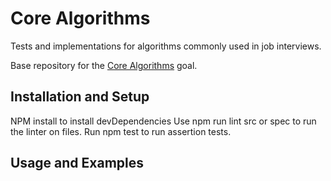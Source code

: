 # Core Algorithms

Tests and implementations for algorithms commonly used in job interviews.

Base repository for the [Core Algorithms](https://github.com/GuildCrafts/web-development-js/issues/123) goal.

## Installation and Setup
NPM install to install devDependencies
Use npm run lint src or spec to run the linter on files.
Run npm test to run assertion tests.
## Usage and Examples

